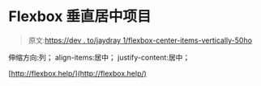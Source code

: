 # Flexbox 垂直居中项目

> 原文:[https://dev . to/jaydray 1/flexbox-center-items-vertically-50ho](https://dev.to/jaydray1/flexbox-center-items-vertically-50ho)

伸缩方向:列；
align-items:居中；
justify-content:居中；

[http://flexbox.help/](http://flexbox.help/)